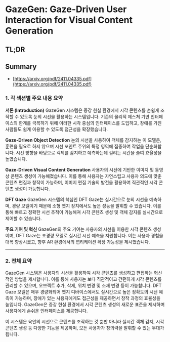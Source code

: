 # GazeGen: Gaze-Driven User Interaction for Visual Content Generation
## TL;DR
## Summary
- [https://arxiv.org/pdf/2411.04335.pdf](https://arxiv.org/pdf/2411.04335.pdf)

### 1. 각 섹션별 주요 내용 요약

**서론 (Introduction)**
GazeGen 시스템은 증강 현실 환경에서 시각 콘텐츠를 손쉽게 조작할 수 있도록 눈의 시선을 활용하는 시스템입니다. 기존의 물리적 제스처 기반 인터페이스의 한계를 극복하기 위해 이러한 시각 중심의 인터페이스를 도입하고, 장애를 가진 사람들도 쉽게 이용할 수 있도록 접근성을 확장했습니다.

**Gaze-Driven Object Detection**
눈의 시선을 사용하여 객체를 감지하는 이 모델은, 훈련을 필요로 하지 않으며 시선 포인트 주위의 특정 영역에 집중하여 작업을 단순화합니다. 시선 방향을 바탕으로 객체를 감지하고 예측하는데 걸리는 시간을 줄여 효율성을 높였습니다.

**Gaze-Driven Visual Content Generation**
사용자의 시선에 기반한 이미지 및 동영상 콘텐츠 생성이 가능해졌습니다. 이를 통해 사용자는 자연스럽고 사용자 의도에 맞춘 콘텐츠 편집과 창작이 가능하며, 이미지 편집 기술의 발전을 활용하여 직관적인 시각 콘텐츠 생성이 가능합니다.

**DFT Gaze**
GazeGen 시스템의 핵심인 DFT Gaze는 실시간으로 눈의 시선을 예측하며, 경량 모델이기 때문에 소형 엣지 장치에서도 높은 성능을 발휘할 수 있습니다. 이를 통해 빠르고 정확한 시선 추적이 가능해져 시각 콘텐츠 생성 및 객체 감지를 실시간으로 제어할 수 있습니다.

**주요 기여 및 혁신**
GazeGen의 주요 기여는 사용자의 시선을 이용한 시각 콘텐츠 생성이며, DFT Gaze는 초경량 모델로 실시간 시선 예측을 지원합니다. 이는 사용자 경험을 대폭 향상시켰고, 향후 AR 환경에서의 앱리케이션 확장 가능성을 제시했습니다.

---

### 2. 전체 요약

GazeGen 시스템은 사용자의 시선을 활용하여 시각 콘텐츠를 생성하고 편집하는 혁신적인 방법을 제시합니다. 이를 통해 사용자는 보다 직관적이고 간편하게 시각 콘텐츠를 관리할 수 있으며, 오브젝트 추가, 삭제, 위치 변경 및 소재 변경 등이 가능합니다. DFT Gaze 모델은 매우 경량화되어 엣지 디바이스에서도 실시간으로 높은 정확도의 시선 예측이 가능하며, 장애가 있는 사용자에게도 접근성을 제공하면서 창작 과정의 효율성을 높입니다. GazeGen은 증강 현실 환경에서 시각 콘텐츠 생성의 새로운 표준을 제시하며 사용자에게 손쉬운 인터페이스를 제공합니다. 

이 시스템은 육안의 시선으로 콘텐츠를 조작하는 것 뿐만 아니라 실시간 객체 감지, 시각 콘텐츠 생성 등 다양한 기능을 제공하며, 모든 사용자가 창의력을 발휘할 수 있는 무대가 됩니다.